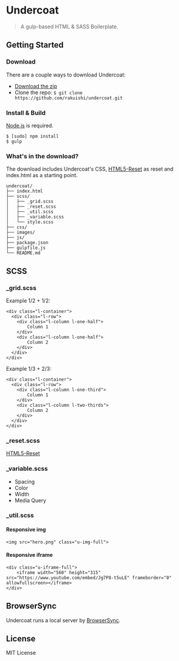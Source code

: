 # Undercoat
> A gulp-based HTML &amp; SASS Boilerplate.

## Getting Started

### Download

There are a couple ways to download Undercoat:

* [Download the zip](https://github.com/rakuishi/undercoat/archive/master.zip)
* Clone the repo: `$ git clone https://github.com/rakuishi/undercoat.git`

### Install & Build

[Node.js](http://nodejs.org/) is required.

    $ [sudo] npm install
    $ gulp

### What's in the download?

The download includes Undercoat's CSS, [HTML5-Reset](https://github.com/murtaugh/HTML5-Reset) as reset and index.html as a starting point.

    undercoat/
    ├── index.html
    ├── scss/
    │   ├── _grid.scss
    │   ├── _reset.scss
    │   ├── _util.scss
    │   ├── _variable.scss
    │   └── style.scss
    ├── css/
    ├── images/
    ├── js/
    ├── package.json
    ├── gulpfile.js
    └── README.md

## SCSS

### _grid.scss

Example 1/2 + 1/2:

    <div class="l-container">
      <div class="l-row">
        <div class="l-column l-one-half">
            Column 1
        </div>
        <div class="l-column l-one-half">
            Column 2
        </div>
      </div>
    </div>

Example 1/3 + 2/3:

    <div class="l-container">
      <div class="l-row">
        <div class="l-column l-one-third">
            Column 1
        </div>
        <div class="l-column l-two-thirds">
            Column 2
        </div>
      </div>
    </div>

### _reset.scss

[HTML5-Reset](https://github.com/murtaugh/HTML5-Reset)

### _variable.scss

* Spacing
* Color
* Width
* Media Query

### _util.scss

#### Responsive img

    <img src="hero.png" class="u-img-full">

#### Responsive iframe

    <div class="u-iframe-full">
        <iframe width="560" height="315" src="https://www.youtube.com/embed/Jg7P8-t5uLE" frameborder="0" allowfullscreen></iframe>
    </div>

## BrowserSync

Undercoat runs a local server by [BrowserSync](http://www.browsersync.io/).

## License

MIT License
